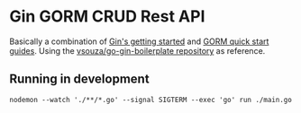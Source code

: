 # Gin GORM CRUD Rest API

Basically a combination of [Gin's getting started](https://github.com/gin-gonic/gin#getting-started) and [GORM quick start guides](https://github.com/gin-gonic/gin#getting-started).
Using the [vsouza/go-gin-boilerplate repository](https://github.com/vsouza/go-gin-boilerplate/blob/master/controllers/user.go) as reference.

## Running in development

```
nodemon --watch './**/*.go' --signal SIGTERM --exec 'go' run ./main.go
```

